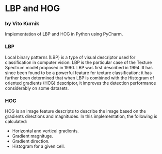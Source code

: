 # LBP and HOG
### by Vito Kurnik
Implementation of LBP and HOG in Python using PyCharm.
### LBP
Local binary patterns (LBP) is a type of visual descriptor used for classification in computer vision. LBP is the particular case of the Texture Spectrum model proposed in 1990. LBP was first described in 1994. It has since been found to be a powerful feature for texture classification; it has further been determined that when LBP is combined with the Histogram of oriented gradients (HOG) descriptor, it improves the detection performance considerably on some datasets.
### HOG
HOG is an image feature descripts to describe the image based on the gradients directions and magnitudes. In this implementation, the following is calculated:
 - Horizontal and vertical gradients.
 - Gradient magnituge.
 - Gradient direction.
 - Histogram for a given cell.
